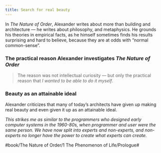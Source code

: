 ```yaml
---
title: Search for real beauty
---
```


In _The Nature of Order_, Alexander writes about more than building and architecture — he writes about philosophy, and metaphysics. He grounds his theories in empirical facts, as he himself sometimes finds his results surprising and hard to believe, because they are at odds with “normal common-sense”.

### The practical reason Alexander investigates _The Nature of Order_
> The reason was not intellectual curiosity — but only the practical reason that *I wanted to be able to do it myself*.

### Beauty as an attainable ideal
Alexander criticizes that many of today’s architects have given up making real beauty and even given it up as an attainable ideal.

*This strikes me as similar to the programmers who designed early computer systems in the 1960-80s, when programmer and user were the same person. We have now split into experts and non-experts, and non-experts no longer have the power to create what experts can create.*

#book/The Nature of Order/1 The Phenomenon of Life/Prologue#